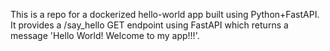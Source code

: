 This is a repo for a dockerized hello-world app built using Python+FastAPI.
It provides a /say_hello GET endpoint using FastAPI which returns a message 'Hello World! Welcome to my app!!!'.
